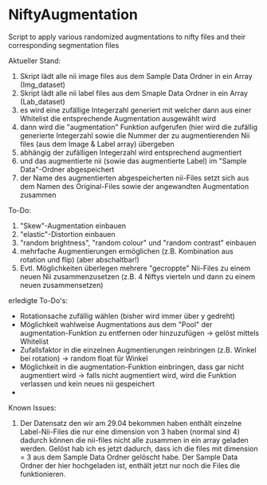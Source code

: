 # NiftyAugmentation
Script to apply various randomized augmentations to nifty files and their corresponding segmentation files


Aktueller Stand:
1. Skript lädt alle nii image files aus dem Sample Data Ordner in ein Array (Img_dataset)
2. Skript lädt alle nii label files aus dem Smaple Data Ordner in ein Array (Lab_dataset)
3. es wird eine zufällige Integerzahl generiert mit welcher dann aus einer Whitelist die entsprechende Augmentation ausgewählt wird
4. dann wird die "augmentation" Funktion aufgerufen (hier wird die zufällig generierte Integerzahl sowie die Nummer der zu augmentierenden Nii files (aus dem Image & Label array) übergeben
5. abhängig der zufälligen Integerzahl wird entsprechend augmentiert
6. und das augmentierte nii (sowie das augmentierte Label) im "Sample Data"-Ordner abgespeichert
7. der Name des augmentierten abgespeicherten nii-Files setzt sich aus dem Namen des Original-Files sowie der angewandten Augmentation zusammen


To-Do:
1. "Skew"-Augmentation einbauen
2. "elastic"-Distortion einbauen
3. "random brightness", "random colour" und "random contrast" einbauen
4. mehrfache Augmentierungen ermöglichen (z.B. Kombination aus rotation und flip) (aber abschaltbar!)
5. Evtl. Möglichkeiten überlegen mehrere "gecroppte" Nii-Files zu einem neuen Nii zusammenzusetzen
(z.B. 4 Niftys vierteln und dann zu einem neuen zusammensetzen)

erledigte To-Do's:
-  Rotationsache zufällig wählen (bisher wird immer über y gedreht) 
- Möglichkeit wahlweise Augmentations aus dem "Pool" der augmentation-Funktion zu entfernen oder hinzuzufügen -> gelöst mittels Whitelist
- Zufallsfaktor in die einzelnen Augmentierungen reinbringen (z.B. Winkel bei rotation) -> random float für Winkel
- Möglichkeit in die augmentation-Funktion einbringen, dass gar nicht augmentiert wird -> falls nicht augmentiert wird, wird die Funktion verlassen und kein neues nii gespeichert
- 
Known Issues:
1. Der Datensatz den wir am 29.04 bekommen haben enthält einzelne Label-Nii-Files die nur eine dimension von 3 haben (normal sind 4) dadurch können die nii-files nicht alle zusammen in ein array geladen werden. Gelöst hab ich es jetzt dadurch, dass ich die files mit dimension = 3 aus dem Sample Data Ordner gelöscht habe. Der Sample Data Ordner der hier hochgeladen ist, enthält jetzt nur noch die Files die funktionieren.
